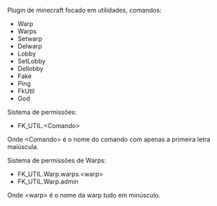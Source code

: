 Plugin de minecraft focado em utilidades, comandos:
  - Warp
  - Warps
  - Setwarp
  - Delwarp
  - Lobby
  - SetLobby
  - Dellobby
  - Fake
  - Ping
  - FkUtil
  - God

Sistema de permissões:
  - FK_UTIL.\<Comando>

  Onde \<Comando> é o nome do comando com apenas a primeira letra maiúscula.

Sistema de permissões de Warps:
  - FK_UTIL.Warp.warps.\<warp>
  - FK_UTIL.Warp.admin
    
  Onde \<warp> é o nome da warp tudo em minúsculo.
